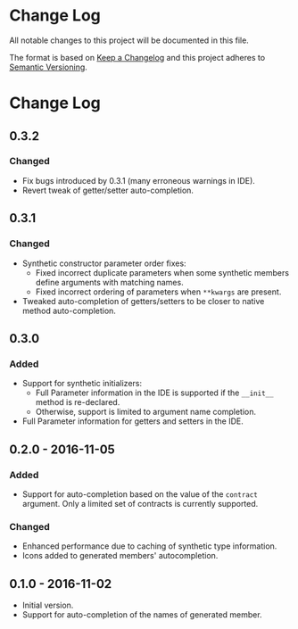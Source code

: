 # Change Log
All notable changes to this project will be documented in this file.

The format is based on [Keep a Changelog](http://keepachangelog.com/)
and this project adheres to [Semantic Versioning](http://semver.org/).

# Change Log

## 0.3.2

### Changed

 * Fix bugs introduced by 0.3.1 (many erroneous warnings in IDE).
 * Revert tweak of getter/setter auto-completion.

## 0.3.1

### Changed

 * Synthetic constructor parameter order fixes:
   * Fixed incorrect duplicate parameters when some synthetic members define arguments with matching names.
   * Fixed incorrect ordering of parameters when `**kwargs` are present.
 * Tweaked auto-completion of getters/setters to be closer to native method auto-completion.

## 0.3.0

### Added

 * Support for synthetic initializers:
   * Full Parameter information in the IDE is supported if the `__init__` method is re-declared.
   * Otherwise, support is limited to argument name completion.
 * Full Parameter information for getters and setters in the IDE.

## 0.2.0 - 2016-11-05

### Added

 * Support for auto-completion based on the value of the `contract` argument.
 Only a limited set of contracts is currently supported.

### Changed

 * Enhanced performance due to caching of synthetic type information.
 * Icons added to generated members' autocompletion.

## 0.1.0 - 2016-11-02

 * Initial version.
 * Support for auto-completion of the names of generated member.
